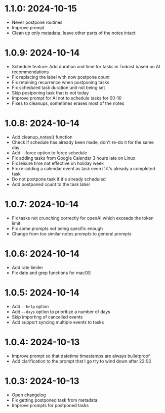 # 1.1.0: 2024-10-15

* Never postpone routines
* Improve prompt
* Clean up only metadata, leave other parts of the notes intact

# 1.0.9: 2024-10-14

* Schedule feature: Add duration and time for tasks in Todoist based on AI recommendations
* Fix replacing the label with now postpone count
* Fix retaining recurrence when postponing tasks
* Fix scheduled task duration unit not being set
* Skip postponing task that is not today
* Improve prompt for AI not to schedule tasks for 00-10
* Fixes to cleanups, sometimes erases most of the notes

# 1.0.8: 2024-10-14

* Add cleanup_notes() function
* Check if schedule has already been made, don't re-do it for the same day
* Add --force option to force schedule
* Fix adding tasks from Google Calendar 3 hours late on Linux
* Fix leisure time not effective on holiday week
* Fix re-adding a calendar event as task even if it's already a completed task
* Do not postpone task if it's already scheduled
* Add postponed count to the task label

# 1.0.7: 2024-10-14

* Fix tasks not crunching correctly for openAI which exceeds the token limit
* Fix some prompts not being specific enough
* Change from too similar notes prompts to general prompts

# 1.0.6: 2024-10-14

* Add rate limiter
* Fix date and grep functions for macOS

# 1.0.5: 2024-10-14

* Add `--help` option
* Add `--days` option to prioritize a number of days
* Skip importing of cancelled events
* Add support syncing multiple events to tasks

# 1.0.4: 2024-10-13

* Improve prompt so that datetime timestamps are always bulletproof
* Add clarification to the prompt that I go try to wind down after 22:00

# 1.0.3: 2024-10-13

* Open changelog
* Fix getting postponed task from metadata
* Improve prompts for postponed tasks
